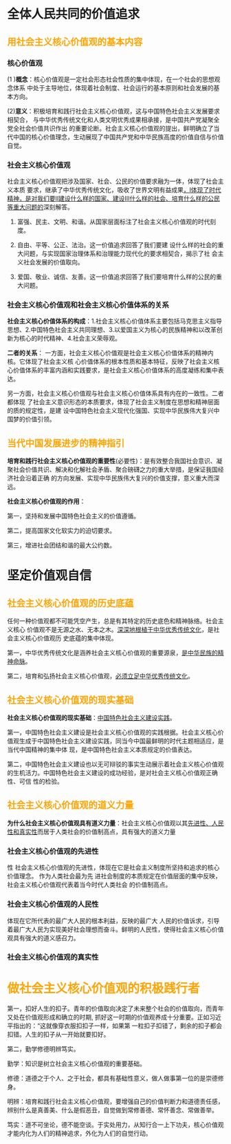 # 全体人民共同的价值追求

## <font color=orange>用社会主义核心价值观的基本内容</font>

### **核心价值观** 

(1 )**概念**：核心价值观是一定社会形态社会性质的集中体现，在一个社会的思想观念体系 中处于主导地位，体现着社会制度、社会运行的基本原则和社会发展的基本方向。 

(2)**意义**：积极培育和践行社会主义核心价值观，这与中国特色社会主义发展要求相契合， 与中华优秀传统文化和人类文明优秀成果相承接，是中国共产党凝聚全党全社会价值共识作出 的重要论断。社会主义核心价值观的提出，鲜明确立了当代中国的核心价值理念，生动展现了中国共产党和中华民族高度的价值自信与价值自觉。

### 社会主义核心价值观

社会主义核心价值观把涉及国家、社会、公民的价值要求融为一体，体现了社会主义本质 要求，继承了中华优秀传统文化，吸收了世界文明有益成果<u>，Ⅰ体现了时代精神，是对我们要Ⅱ建设什么样的国家、建设Ⅲ什么样的社会、培育什么样的公民等重大问题的</u>深刻解答。

1. 富强、民主、文明、和谐。从国家层面标注了社会主义核心价值观的时代刻度。

2. 自由、平等、公正、法治。这一价值追求回答了我们要建 设什么样的社会的重大问题，与实现国家治理体系和治理能力现代化的要求相契合，揭示了社 会主义社会发展的价值取向。

3. 爱国、敬业、诚信、友善。这一价值追求回答了我们要培育什么样的公民的重大问题。

   

### 社会主义核心价值观和社会主义核心价值体系的关系

**社会主义核心价值体系的构成**：1.社会主义核心价值体系主要包括马克思主义指导思想、2.中国特色社会主义共同理想、3.以爱国主义为核心的民族精神和以改革创新为核心的时代精神、4.社会主义荣辱观。

**二者的关系**： 一方面，社会主义核心价值观是社会主义核心价值体系的精神内核。它体现了社会主义核 心价值体系的根本性质和基本特征，反映了社会主义核心价值体系的丰富内涵和实践要求，是社会主义核心价值体系的高度凝练和集中表达。

 另一方面，社会主义核心价值观与社会主义核心价值体系具有内在的一致性。二者都体现 了社会主义意识形态的本质要求，体现了社会主义制度在思想和精神层面的质的规定性，是建 设中国特色社会主义现代化强国、实现中华民族伟大复兴中国梦的价值引领。 

## <font color=orange>当代中国发展进步的精神指引</font>

**培育和践行社会主义核心价值观的重要性**(必要性)：是有效整合我国社会意识、凝聚社会价值共识、解决和化解社会矛盾、聚合磅礴之力的重大举措，是保证我国经济社会沿着正确 的方向发展、实现中华民族伟大复兴的价值支撑，意义重大而深远。

**社会主义核心价值观的作用**：

第一，坚持和发展中国特色社会主义的价值遵循。

第二，提高国家文化软实力的迫切要求。

第三，增进社会团结和谐的最大公约数。

# 坚定价值观自信

## <font color=orange>社会主义核心价值观的历史底蕴</font>

任何一种价值观都不可能凭空产生，总是有其特定的历史底色和精神脉络。社会主义核心 价值观不是无源之水、无本之木。<u>深深地根植于中华优秀传统文化</u>，是社会主义核心价值观历 史底蕴的集中体现。

第一，中华优秀传统文化是涵养社会主义核心价值观的重要源泉，<u>是中华民族的精神命脉</u>。

第二，培育和弘扬社会主义核心价值观，<u>必须立足中华优秀传统文化</u>。

## <font color=orange>社会主义核心价值观的现实基础</font>

**社会主义核心价值观的现实基础**：<u>中国特色社会主义建设实践</u>。

第一，中国特色社会主义建设是社会主义核心价值观的实践根据。社会主义核心价值观生成于中国特色社会主义建设实践，同当今中国最鲜明的时代主题相适应，是当代中国精神的集中体 现，是中国特色社会主义本质规定的价值表达。

 第二，中国特色社会主义建设也以无可辩驳的事实生动展示着社会主义核心价值观的生机活力。中国特色社会主义建设的成功经验，是对社会主义核心价值观正确性、可信 性的检验。

## <font color=orange>社会主义核心价值观的道义力量</font>

**为什么社会主义核心价值观具有道义力量**：社会主义核心价值观以其<u>先进性、人民性和真实性</u>而居于人类社会的价值制高点，具有强大的道义力量

### 社会主义核心价值观的先进性

性 社会主义核心价值观的先进性，体现在它是社会主义制度所坚持和追求的核心价值理念。 作为人类社会最为先 进社会制度的本质规定在价值层面的集中反映，社会主义核心价值观代表着当今时代人类社会 的价值制高点。

### 社会主义核心价值观的人民性

体现在它所代表的最广大人民的根本利益，反映的最广大 人民的价值诉求，引导着最广大人民为实现美好社会理想而奋斗。鲜明的人民性，使得社会主义核心价值观具有强大的道义感召力。

### 社会主义核心价值观的真实性

# <font color=orange>做社会主义核心价值观的积极践行者</font>

第一，扣好人生的扣子。青年的价值取向决定了未来整个社会的价值取向，而青年又处在价值观形成和确立的时期, 抓好这一时期的价值观养成十分重要。正如习近平指出的：“这就像穿衣服扣扣子一样，如果第 一粒扣子扣错了，剩余的扣子都会扣错。人生的扣子从一开始就要扣好。

第二，勤学修德明辨笃实。

勤学：知识是树立社会主义核心价值观的重要基础。

修德：道德之于个人、之于社会，都具有基础性意义，做人做事第一位的是崇德修身。

明辨：培育和践行社会主义核心价值观，要增强自己的价值判断力和道德责任感，辨别什么是真善美、什么是假恶丑，自觉做到常修善德、常怀善念、常做善举。

笃实：道不可坐论，德不能空谈。于实处用力，从知行合一上下功夫，核心价值观才能内化为人们的精神追求，外化为人们的自觉行动。

